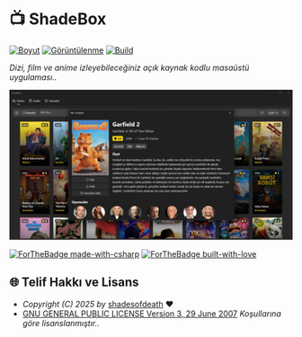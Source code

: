 # 📺 ShadeBox

[![Boyut](https://img.shields.io/github/repo-size/shadesofdeath/ShadeBox?logo=git&logoColor=white&label=Boyut)](#)
[![Görüntülenme](https://hits.seeyoufarm.com/api/count/incr/badge.svg?url=https://github.com/shadesofdeath/ShadeBox&title=Görüntülenme)](#)
[![Build](https://github.com/shadesofdeath/ShadeBox/actions/workflows/build.yml/badge.svg)](https://github.com/shadesofdeath/KekikStream/actions/workflows/build.yml)

*Dizi, film ve anime izleyebileceğiniz açık kaynak kodlu masaüstü uygulaması..*

[![SS](https://github.com/shadesofdeath/ShadeBox/raw/main/.github/images/SS.jpg?raw=True)](https://github.com/shadesofdeath/ShadeBox/releases/tag/latest)

[![ForTheBadge made-with-csharp](https://ForTheBadge.com/images/badges/made-with-c-sharp.svg)](https://learn.microsoft.com/dotnet/csharp/)
[![ForTheBadge built-with-love](https://ForTheBadge.com/images/badges/built-with-love.svg)](https://GitHub.com/ShadeBox/)

## 🌐 Telif Hakkı ve Lisans

* *Copyright (C) 2025 by* [shadesofdeath](https://github.com/shadesofdeath) ❤️️
* [GNU GENERAL PUBLIC LICENSE Version 3, 29 June 2007](https://github.com/shadesofdeath/ShadeBox/blob/main/LICENSE) *Koşullarına göre lisanslanmıştır..*